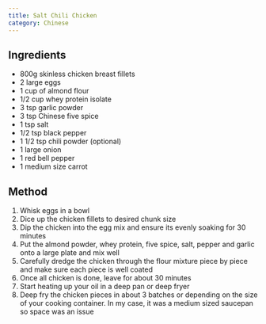 ```yaml
---
title: Salt Chili Chicken
category: Chinese
---
```


## Ingredients

- 800g skinless chicken breast fillets
- 2 large eggs
- 1 cup of almond flour
- 1/2 cup whey protein isolate
- 3 tsp garlic powder
- 3 tsp Chinese five spice
- 1 tsp salt
- 1/2 tsp black pepper
- 1 1/2 tsp chili powder (optional)
- 1 large onion
- 1 red bell pepper
- 1 medium size carrot

## Method

1. Whisk eggs in a bowl
2. Dice up the chicken fillets to desired chunk size
3. Dip the chicken into the egg mix and ensure its evenly soaking for 30 minutes
4. Put the almond powder, whey protein, five spice, salt, pepper and garlic onto a large plate and mix well
5. Carefully dredge the chicken through the flour mixture piece by piece and make sure each piece is well coated
6. Once all chicken is done, leave for about 30 minutes
7. Start heating up your oil in a deep pan or deep fryer
8. Deep fry the chicken pieces in about 3 batches or depending on the size of your cooking container. In my case, it was
   a medium sized saucepan so space was an issue
